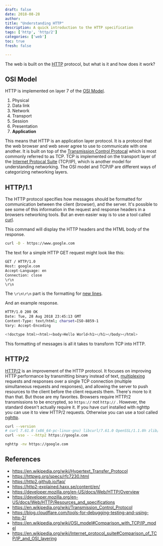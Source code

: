 ```yaml
---
draft: false
date: 2018-08-28
author:
title: "Understanding HTTP"
description: A quick introduction to the HTTP specification
tags: ['http', 'http/2']
categories: ['web']
toc: true
fresh: false

---
```


The web is built on the [HTTP](https://en.wikipedia.org/wiki/Hypertext_Transfer_Protocol) protocol, but what is it and how does it work?

## OSI Model

HTTP is implemented on layer 7 of the [OSI Model](https://en.wikipedia.org/wiki/OSI_model). 

1. Physical
2. Data link
3. Network
4. Transport
5. Session
6. Presentation
7. **Application**

This means that HTTP is an application layer protocol. It is a protocol that the web browser and web sever agree to use to communicate with one another. It is built on top of the [Transmission Control Protocal](https://en.wikipedia.org/wiki/Transmission_Control_Protocol) which is most commonly referred to as TCP. TCP is implemented on the transport layer of the [Internet Protocal Suite](https://en.wikipedia.org/wiki/Internet_protocol_suite) (TCP/IP), which is another model for understanding networking. The OSI model and TCP/IP are different ways of categorizing networking layers. 

## HTTP/1.1

The HTTP protocol specifies how messages should be formatted for communication between the client (browser), and the server.  It's possible to see some of this information in the request and response headers in a browsers networking tools. But an even easier way is to use a tool called [curl](https://curl.haxx.se/). 

This command will display the HTTP headers and the HTML body of the response. 

```bash
curl -D - https://www.google.com
```

The text for a simple HTTP GET request might look like this:

```bash
GET / HTTP/1.0
Host: google.com
Accept-Language: en
Connection: close
\r\n
\r\n
```

The `\r\n\r\n` part is the formatting for [new lines](https://en.wikipedia.org/wiki/Newline).

And an example response. 

```bash
HTTP/1.0 200 OK
Date: Tue, 28 Aug 2018 23:45:13 GMT
Content-Type: text/html; charset=ISO-8859-1
Vary: Accept-Encoding

<!doctype html><html><body>Hello World<h1></h1></body></html>
```

This formatting of messages is all it takes to transform TCP into HTTP. 

## HTTP/2

[HTTP/2](https://http2.github.io/faq/) is an improvement of the HTTP protocol. It focuses on improving HTTP performance by transmitting binary instead of text, [multiplexing](https://en.wikipedia.org/wiki/Multiplexing) requests and responses over a single TCP connection (multiple simultaneous requests and responses), and allowing the server to push resources to the client before the client requests them. There's more to it than that. But those are my favorites. Browsers require HTTP/2 transmissions to be encrypted, so `https://` not `http://` . However, the standard doesn't actually require it.  If you have curl installed with nghttp you can use it to view HTTP/2 requests. Otherwise you can use a tool called [nghttp](https://nghttp2.org/). 

```bash
curl --version
# curl 7.61.0 (x86_64-pc-linux-gnu) libcurl/7.61.0 OpenSSL/1.1.0h zlib/1.2.11 libidn2/2.0.5 libpsl/0.20.2 (+libidn2/2.0.4) nghttp2/1.32.0
curl -vso - --http2 https://google.com 

nghttp -nv https://google.com
```

## References 

- https://en.wikipedia.org/wiki/Hypertext_Transfer_Protocol
- https://httpwg.org/specs/rfc7230.html
- https://http2.github.io/faq/
- https://http2-explained.haxx.se/content/en/
- https://developer.mozilla.org/en-US/docs/Web/HTTP/Overview
- https://developer.mozilla.org/en-US/docs/Web/HTTP/Resources_and_specifications
- https://en.wikipedia.org/wiki/Transmission_Control_Protocol
- https://blog.cloudflare.com/tools-for-debugging-testing-and-using-http-2/
- https://en.wikipedia.org/wiki/OSI_model#Comparison_with_TCP/IP_model
- https://en.wikipedia.org/wiki/Internet_protocol_suite#Comparison_of_TCP/IP_and_OSI_layering
